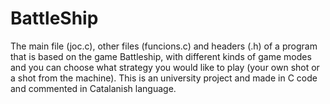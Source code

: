 # BattleShip
The main file (joc.c), other files (funcions.c) and headers (.h) of a program that is based on the game Battleship, with different kinds of game modes and you can choose what strategy you would like to play (your own shot or a shot from the machine).
This is an university project and made in C code and commented in Catalanish language.
